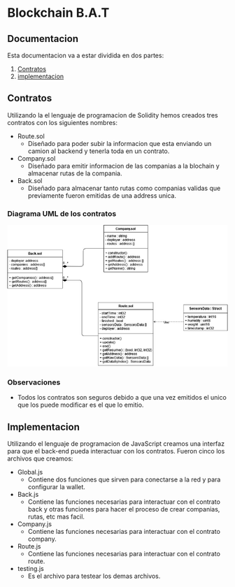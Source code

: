 # Blockchain B.A.T
## Documentacion
Esta documentacion va a estar dividida en dos partes:
1. [Contratos](#contratos)
   <br>
2. [implementacion](#implementacion)
## Contratos
Utilizando la el lenguaje de programacion de Solidity hemos creados tres contratos con los siguientes nombres:
- Route.sol
    - Diseñado para poder subir la informacion que esta enviando un camion al backend y tenerla toda en un contrato.
- Company.sol
    - Diseñado para emitir informacion de las companias a la blochain y almacenar rutas de la compania.
- Back.sol
  - Diseñado para almacenar tanto rutas como companias validas que previamente fueron emitidas de una address unica.

### Diagrama UML de los contratos
![Diagrama UML Contratos](Doc/Diagrama%20De%20Contratos.jpg)

### Observaciones
- Todos los contratos son seguros debido a que una vez emitidos el unico que los puede modificar es el que lo emitio.

## Implementacion
Utilizando el lenguaje de programacion de JavaScript creamos una interfaz para que el back-end pueda interactuar con los contratos. Fueron cinco los archivos que creamos:
- Global.js
    - Contiene dos funciones que sirven para conectarse a la red y para configurar la wallet.
- Back.js
    - Contiene las funciones necesarias para interactuar con el contrato back y otras funciones para hacer el proceso de crear companias, rutas, etc mas facil.
- Company.js
    - Contiene las funciones necesarias para interactuar con el contrato company.
- Route.js
    - Contiene las funciones necesarias para interactuar con el contrato route.
- testing.js
    - Es el archivo para testear los demas archivos.



